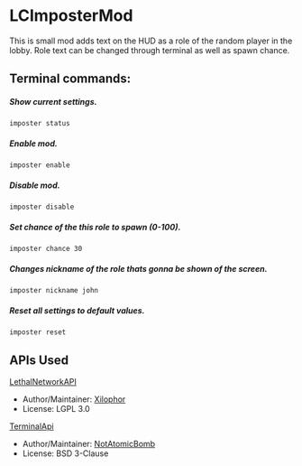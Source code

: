 # LCImposterMod
This is small mod adds text on the HUD as a role of the random player in the lobby. Role text can be changed through terminal as well as spawn chance.

## Terminal commands:
  ##### Show current settings.
    imposter status
  ##### Enable mod.
    imposter enable
  ##### Disable mod.
    imposter disable
  ##### Set chance of the this role to spawn (0-100).
    imposter chance 30
  ##### Changes nickname of the role thats gonna be shown of the screen.
    imposter nickname john
  #####  Reset all settings to default values.
    imposter reset

## APIs Used
[LethalNetworkAPI](https://github.com/Xilophor/LethalNetworkAPI)
- Author/Maintainer: [Xilophor](https://github.com/Xilophor)
- License: LGPL 3.0

[TerminalApi](https://github.com/NotAtomicBomb/TerminalApi)
- Author/Maintainer: [NotAtomicBomb](https://github.com/NotAtomicBomb)
- License: BSD 3-Clause
